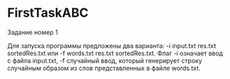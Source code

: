 # FirstTaskABC
 Задание номер 1

Для запуска программы предложены два варианта: -i input.txt res.txt sortedRes.txt или -f words.txt res.txt sortedRes.txt.
Флаг -i означает ввод с файла input.txt, -f случайный ввод, который генерирует строку случайным образом из слов представленных в файле words.txt.